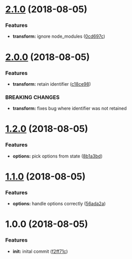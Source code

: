 # [2.1.0](https://github.com/f0rr0/babel-plugin-codemod-aliased-imports/compare/v2.0.0...v2.1.0) (2018-08-05)


### Features

* **transform:** ignore node_modules ([0cd697c](https://github.com/f0rr0/babel-plugin-codemod-aliased-imports/commit/0cd697c))

# [2.0.0](https://github.com/f0rr0/babel-plugin-codemod-aliased-imports/compare/v1.2.0...v2.0.0) (2018-08-05)


### Features

* **transform:** retain identifier ([c18ce98](https://github.com/f0rr0/babel-plugin-codemod-aliased-imports/commit/c18ce98))


### BREAKING CHANGES

* **transform:** fixes bug where identifier was not retained

# [1.2.0](https://github.com/f0rr0/babel-plugin-codemod-aliased-imports/compare/v1.1.0...v1.2.0) (2018-08-05)


### Features

* **options:** pick options from state ([8b1a3bd](https://github.com/f0rr0/babel-plugin-codemod-aliased-imports/commit/8b1a3bd))

# [1.1.0](https://github.com/f0rr0/babel-plugin-codemod-aliased-imports/compare/v1.0.0...v1.1.0) (2018-08-05)


### Features

* **options:** handle options correctly ([56ada2a](https://github.com/f0rr0/babel-plugin-codemod-aliased-imports/commit/56ada2a))

# 1.0.0 (2018-08-05)


### Features

* **init:** inital commit ([f2ff71c](https://github.com/f0rr0/babel-plugin-codemod-aliased-imports/commit/f2ff71c))
